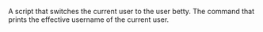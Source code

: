 A script that switches the current user to the user betty.
The command that prints the effective username of the current user.
